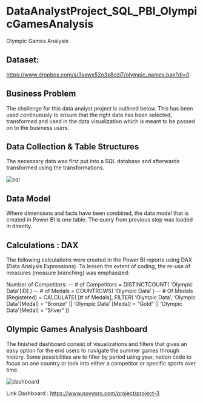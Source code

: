 # DataAnalystProject_SQL_PBI_OlympicGamesAnalysis
Olympic Games Analysis

## Dataset:

https://www.dropbox.com/s/3sxwx52o3x8ozj7/olympic_games.bak?dl=0

## Business Problem
The challenge for this data analyst project is outlined below. This has been used continuously to ensure that the right data has been selected, transformed and used in the data visualization which is meant to be passed on to the business users.

## Data Collection & Table Structures
The necessary data was first put into a SQL database and afterwards transformed using the transformations.

![sql](https://user-images.githubusercontent.com/55878755/219423223-6ac39e40-4692-4736-99ed-706bc94da33a.png)

## Data Model
Where dimensions and facts have been combined, the data model that is created in Power BI is one table. The query from previous step was loaded in directly.

## Calculations : DAX 
The following calculations were created in the Power BI reports using DAX (Data Analysis Expressions). To lessen the extent of coding, the re-use of measures (measure branching) was emphasized:

Number of Competitors:
-- # of Competitors = DISTINCTCOUNT( ‘Olympic Data'[ID] )
-- # of Medals = COUNTROWS( ‘Olympic Data’ )
-- # Of Medals (Registered) = CALCULATE( [# of Medals], FILTER( ‘Olympic Data’, ‘Olympic Data'[Medal] = “Bronze” || ‘Olympic Data’ [Medal] = “Gold” || ‘Olympic Data'[Medal] = “Silver” ))

## Olympic Games Analysis Dashboard

The finished dashboard consist of visualizations and filters that gives an easy option for the end users to navigate the summer games through history. Some possibilities are to filter by period using year, nation code to focus on one country or look into either a competitor or specific sports over time.

![dashboard](https://user-images.githubusercontent.com/55878755/219421827-4759c342-5732-43d5-a1c2-410bcdc6b28a.png)

Link Dashboard : https://www.novypro.com/project/project-3
